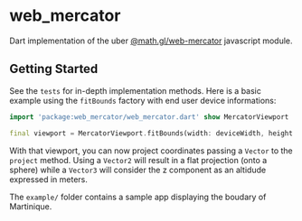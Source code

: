# web_mercator

Dart implementation of the uber [@math.gl/web-mercator](https://github.com/uber-web/math.gl/tree/master/modules/web-mercator) javascript module.

## Getting Started

See the `tests` for in-depth implementation methods.
Here is a basic example using the `fitBounds` factory with end user device informations:
```dart
import 'package:web_mercator/web_mercator.dart' show MercatorViewport

final viewport = MercatorViewport.fitBounds(width: deviceWidth, height: deviceHeight, bounds: northEastSoutWest);
```

With that viewport, you can now project coordinates passing a `Vector` to the `project` method. Using a `Vector2` will result in a flat projection (onto a sphere) while a `Vector3` will consider the z component as an altidude expressed in meters.

The `example/` folder contains a sample app displaying the boudary of Martinique.
